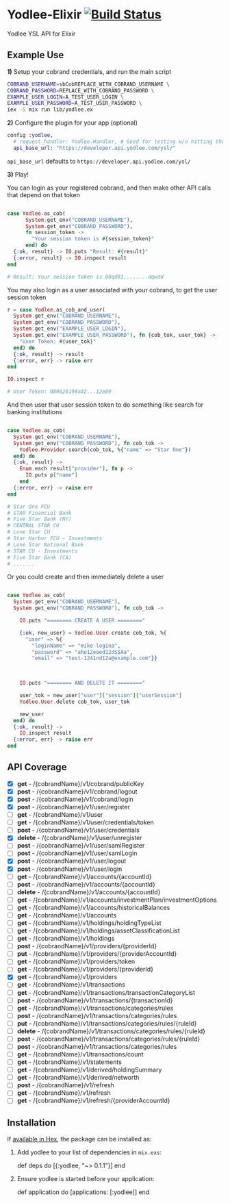 # Yodlee-Elixir [![Build Status](https://travis-ci.org/levanto-financial/yodlee-elixir.svg?branch=master)](https://travis-ci.org/levanto-financial/yodlee-elixir)


Yodlee YSL API for Elixir 

## Example Use

**1)** Setup your cobrand credentials, and run the main script

```sh
COBRAND_USERNAME=sbCobREPLACE_WITH_COBRAND_USERNAME \
COBRAND_PASSWORD=REPLACE_WITH_COBRAND_PASSWORD \
EXAMPLE_USER_LOGIN=A_TEST_USER_LOGIN \
EXAMPLE_USER_PASSWORD=A_TEST_USER_PASSWORD \
iex -S mix run lib/yodlee.ex 

```

**2)** Configure the plugin for your app (optional)
```ex
config :yodlee,
  # request_handler: Yodlee.Handler, # Good for testing w/o hitting the real API
  api_base_url: "https://developer.api.yodlee.com/ysl/"
```

`api_base_url` defaults to `https://developer.api.yodlee.com/ysl/`

**3)** Play!

You can login as your registered cobrand, and then make other API calls that depend on that token
```ex

case Yodlee.as_cob(
      System.get_env("COBRAND_USERNAME"),
      System.get_env("COBRAND_PASSWORD"),
      fn session_token -> 
        "Your session token is #{session_token}"
      end) do
  {:ok, result} -> IO.puts "Result: #{result}"
  {:error, result} -> IO.inspect result
end

# Result: Your session token is 08qd91........dqwdd

```

You may also login as a user associated with your cobrand, to get the user session token

```ex
r = case Yodlee.as_cob_and_user(
  System.get_env("COBRAND_USERNAME"),
  System.get_env("COBRAND_PASSWORD"),
  System.get_env("EXAMPLE_USER_LOGIN"),
  System.get_env("EXAMPLE_USER_PASSWORD"), fn {cob_tok, user_tok} ->
    "User Token: #{user_tok}"
  end) do
  {:ok, result} -> result
  {:error, err} -> raise err
end

IO.inspect r

# User Token: 080620198a32...12e09

```

And then user that user session token to do something like search for banking institutions

```ex

case Yodlee.as_cob(
  System.get_env("COBRAND_USERNAME"),
  System.get_env("COBRAND_PASSWORD"), fn cob_tok ->
    Yodlee.Provider.search(cob_tok, %{"name" => "Star One"})
  end) do
  {:ok, result} ->
    Enum.each result["provider"], fn p -> 
      IO.puts p["name"]
    end
  {:error, err} -> raise err
end

# Star One FCU
# STAR Financial Bank
# Five Star Bank (NY)
# CENTRAL STAR CU
# Lone Star CU
# Star Harbor FCU - Investments
# Lone Star National Bank
# STAR CU - Investments
# Five Star Bank (CA)
# .......

```

Or you could create and then immediately delete a user

```ex

case Yodlee.as_cob(
  System.get_env("COBRAND_USERNAME"),
  System.get_env("COBRAND_PASSWORD"), fn cob_tok ->

    IO.puts "======== CREATE A USER ========"

    {:ok, new_user} = Yodlee.User.create cob_tok, %{
      "user" => %{
        "loginName" => "mike-logina",
        "password" => "aho12eoed12d$$Aa",
        "email" => "test-1241nd12a@example.com"}}
      


    IO.puts "======== AND DELETE IT ========"

    user_tok = new_user["user"]["session"]["userSession"]
    Yodlee.User.delete cob_tok, user_tok

    new_user
  end) do
  {:ok, result} ->
    IO.inspect result
  {:error, err} -> raise err
end

```

## API Coverage

- [x] **get** - /{cobrandName}/v1/cobrand/publicKey
- [x] **post** - /{cobrandName}/v1/cobrand/logout
- [x] **post** - /{cobrandName}/v1/cobrand/login
- [x] **post** - /{cobrandName}/v1/user/register
- [ ] **get** - /{cobrandName}/v1/user
- [ ] **get** - /{cobrandName}/v1/user/credentials/token
- [ ] **post** - /{cobrandName}/v1/user/credentials
- [x] **delete** - /{cobrandName}/v1/user/unregister
- [ ] **post** - /{cobrandName}/v1/user/samlRegister
- [ ] **post** - /{cobrandName}/v1/user/samlLogin
- [x] **post** - /{cobrandName}/v1/user/logout
- [x] **post** - /{cobrandName}/v1/user/login
- [ ] **get** - /{cobrandName}/v1/accounts/{accountId}
- [ ] **post** - /{cobrandName}/v1/accounts/{accountId}
- [ ] **delete** - /{cobrandName}/v1/accounts/{accountId}
- [ ] **get** - /{cobrandName}/v1/accounts/investmentPlan/investmentOptions
- [ ] **get** - /{cobrandName}/v1/accounts/historicalBalances
- [ ] **get** - /{cobrandName}/v1/accounts
- [ ] **get** - /{cobrandName}/v1/holdings/holdingTypeList
- [ ] **get** - /{cobrandName}/v1/holdings/assetClassificationList
- [ ] **get** - /{cobrandName}/v1/holdings
- [ ] **post** - /{cobrandName}/v1/providers/{providerId}
- [ ] **put** - /{cobrandName}/v1/providers/{providerAccountId}
- [ ] **get** - /{cobrandName}/v1/providers/token
- [ ] **get** - /{cobrandName}/v1/providers/{providerId}
- [x] **get** - /{cobrandName}/v1/providers
- [ ] **get** - /{cobrandName}/v1/transactions
- [ ] **get** - /{cobrandName}/v1/transactions/transactionCategoryList
- [ ] **post** - /{cobrandName}/v1/transactions/{transactionId}
- [ ] **get** - /{cobrandName}/v1/transactions/categories/rules
- [ ] **post** - /{cobrandName}/v1/transactions/categories/rules
- [ ] **put** - /{cobrandName}/v1/transactions/categories/rules/{ruleId}
- [ ] **delete** - /{cobrandName}/v1/transactions/categories/rules/{ruleId}
- [ ] **post** - /{cobrandName}/v1/transactions/categories/rules/{ruleId}
- [ ] **post** - /{cobrandName}/v1/transactions/categories/rules
- [ ] **get** - /{cobrandName}/v1/transactions/count
- [ ] **get** - /{cobrandName}/v1/statements
- [ ] **get** - /{cobrandName}/v1/derived/holdingSummary
- [ ] **get** - /{cobrandName}/v1/derived/networth
- [ ] **post** - /{cobrandName}/v1/refresh
- [ ] **get** - /{cobrandName}/v1/refresh
- [ ] **get** - /{cobrandName}/v1/refresh/{providerAccountId}

## Installation

If [available in Hex](https://hex.pm/docs/publish), the package can be installed as:

  1. Add yodlee to your list of dependencies in `mix.exs`:

        def deps do
          [{:yodlee, "~> 0.1.1"}]
        end

  2. Ensure yodlee is started before your application:

        def application do
          [applications: [:yodlee]]
        end
